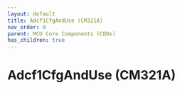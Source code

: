 ```yaml
---
layout: default
title: Adcf1CfgAndUse (CM321A)
nav_order: 9
parent: MCU Core Components (CDDs)
has_children: true
---
```

# Adcf1CfgAndUse (CM321A)
